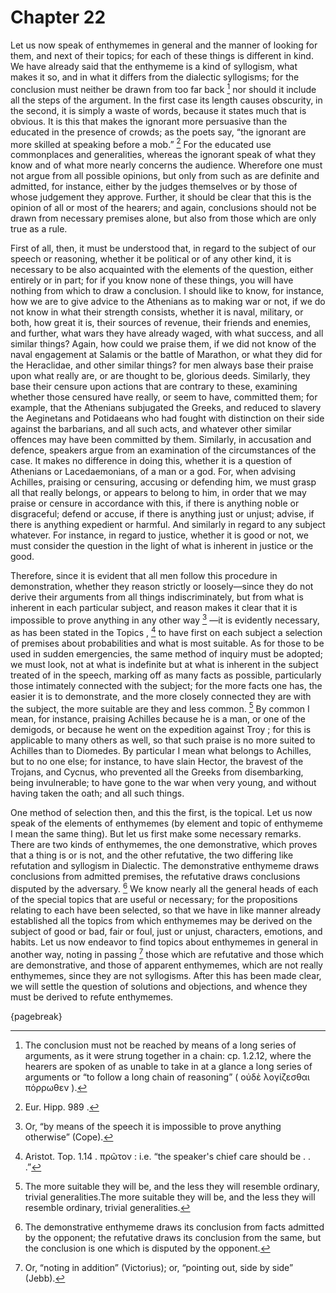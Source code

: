 # Chapter 22

Let us now speak of enthymemes in general and the manner of looking for them, and next of their topics; for each of these things is different in
kind. We have already said that the enthymeme is a kind of syllogism, what makes it so, and in what it differs from the dialectic syllogisms; for
the conclusion must neither be drawn from too far back [^^21_1] nor should it include all the steps of the argument. In the first case its length
causes obscurity, in the second, it is simply a waste of words, because it states much that is obvious. It is this that makes the ignorant more
persuasive than the educated in the presence of crowds; as the poets say, “the ignorant are more skilled at speaking before a mob.” [^^21_2] For the
educated use commonplaces and generalities, whereas the ignorant speak of what they know and of what more nearly concerns the audience. Wherefore
one must not argue from all possible opinions, but only from such as are definite and admitted, for instance, either by the judges themselves or by
those of whose judgement they approve. Further, it should be clear that this is the opinion of all or most of the hearers; and again, conclusions
should not be drawn from necessary premises alone, but also from those which are only true as a rule.

First of all, then, it must be understood that, in regard to the subject of our speech or reasoning, whether it be political or of any other kind,
it is necessary to be also acquainted with the elements of the question, either entirely or in part; for if you know none of these things, you will
have nothing from which to draw a conclusion. I should like to know, for instance, how we are to give advice to the Athenians as to making war or
not, if we do not know in what their strength consists, whether it is naval, military, or both, how great it is, their sources of revenue, their
friends and enemies, and further, what wars they have already waged, with what success, and all similar things? Again, how could we praise them, if
we did not know of the naval engagement at Salamis or the battle of Marathon, or what they did for the Heraclidae, and other similar things? for men
always base their praise upon what really are, or are thought to be, glorious deeds. Similarly, they base their censure upon actions that are
contrary to these, examining whether those censured have really, or seem to have, committed them; for example, that the Athenians subjugated the
Greeks, and reduced to slavery the Aeginetans and Potidaeans who had fought with distinction on their side against the barbarians, and all such
acts, and whatever other similar offences may have been committed by them. Similarly, in accusation and defence, speakers argue from an examination
of the circumstances of the case. It makes no difference in doing this, whether it is a question of Athenians or Lacedaemonians, of a man or a god.
For, when advising Achilles, praising or censuring, accusing or defending him, we must grasp all that really belongs, or appears to belong to him,
in order that we may praise or censure in accordance with this, if there is anything noble or disgraceful; defend or accuse, if there is anything
just or unjust; advise, if there is anything expedient or harmful. And similarly in regard to any subject whatever. For instance, in regard to
justice, whether it is good or not, we must consider the question in the light of what is inherent in justice or the good.

Therefore, since it is evident that all men follow this procedure in demonstration, whether they reason strictly or loosely—since they do not derive
their arguments from all things indiscriminately, but from what is inherent in each particular subject, and reason makes it clear that it is
impossible to prove anything in any other way [^^21_3] —it is evidently necessary, as has been stated in the Topics , [^^21_4] to have first on each
subject a selection of premises about probabilities and what is most suitable. As for those to be used in sudden emergencies, the same method of
inquiry must be adopted; we must look, not at what is indefinite but at what is inherent in the subject treated of in the speech, marking off as
many facts as possible, particularly those intimately connected with the subject; for the more facts one has, the easier it is to demonstrate, and
the more closely connected they are with the subject, the more suitable are they and less common. [^^21_5] By common I mean, for instance, praising
Achilles because he is a man, or one of the demigods, or because he went on the expedition against Troy ; for this is applicable to many others as
well, so that such praise is no more suited to Achilles than to Diomedes. By particular I mean what belongs to Achilles, but to no one else; for
instance, to have slain Hector, the bravest of the Trojans, and Cycnus, who prevented all the Greeks from disembarking, being invulnerable; to have
gone to the war when very young, and without having taken the oath; and all such things.

One method of selection then, and this the first, is the topical. Let us now speak of the elements of enthymemes (by element and topic of enthymeme
I mean the same thing). But let us first make some necessary remarks. There are two kinds of enthymemes, the one demonstrative, which proves that a
thing is or is not, and the other refutative, the two differing like refutation and syllogism in Dialectic. The demonstrative enthymeme draws
conclusions from admitted premises, the refutative draws conclusions disputed by the adversary. [^^21_6] We know nearly all the general heads of
each of the special topics that are useful or necessary; for the propositions relating to each have been selected, so that we have in like manner
already established all the topics from which enthymemes may be derived on the subject of good or bad, fair or foul, just or unjust, characters,
emotions, and habits. Let us now endeavor to find topics about enthymemes in general in another way, noting in passing [^^21_7] those which are
refutative and those which are demonstrative, and those of apparent enthymemes, which are not really enthymemes, since they are not syllogisms.
After this has been made clear, we will settle the question of solutions and objections, and whence they must be derived to refute enthymemes.

{pagebreak}

[^^21_1]: The conclusion must not be reached by means of
a long series of arguments, as it were strung together in a chain: cp. 1.2.12, where the hearers are spoken of as unable to take in at a glance a
long series of arguments or “to follow a long chain of reasoning” ( οὐδὲ λογίζεσθαι πόρρωθεν ).

[^^21_2]: Eur. Hipp. 989 .

[^^21_3]: Or, “by means of the speech it is impossible to prove anything otherwise” (Cope).

[^^21_4]: Aristot. Top. 1.14 . πρῶτον : i.e. “the speaker's chief care should be . . .”

[^^21_5]: The more suitable they will be, and the less they will resemble ordinary, trivial generalities.The more suitable they will be, and the
less they will resemble ordinary, trivial generalities.

[^^21_6]: The demonstrative enthymeme draws its
conclusion from facts admitted by the opponent; the refutative draws its conclusion from the same, but the conclusion is one which is disputed by
the opponent.

[^^21_7]: Or, “noting in addition” (Victorius); or, “pointing out, side by side” (Jebb). 

